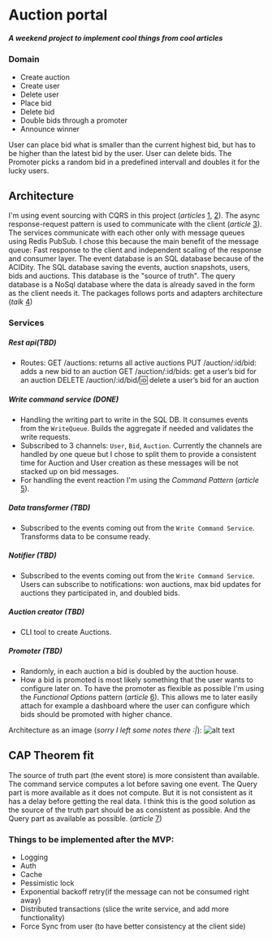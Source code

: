 # Auction portal
##### _A weekend project to implement cool things from cool articles_

### Domain
- Create auction
- Create user
- Delete user
- Place bid
- Delete bid
- Double bids through a promoter
- Announce winner

User can place bid what is smaller than the current highest bid, but has to be higher than the latest bid by the user.
User can delete bids.
The Promoter picks a random bid in a predefined intervall and doubles it for the lucky users.

## Architecture

I'm using event sourcing with CQRS in this project (_articles_ [1], [2]). The async response-request pattern is used to communicate with the client (_article_ [3]).
The services communicate with each other only with message queues using Redis PubSub. I chose this because the main benefit of the message queue: Fast response to the client and independent scaling of the response and consumer layer.
The event database is an SQL database because of the ACIDity. The SQL database saving the events, auction snapshots, users, bids and auctions. This database is the "source of truth".
The query database is a NoSql database where the data is already saved in the form as the client needs it.
The packages follows ports and adapters architecture (_talk_ [4])

### Services

##### Rest api(TBD)
- Routes:
  GET /auctions: returns all active auctions
  PUT /auction/:id/bid: adds a new bid to an auction
  GET /auction/:id/bids: get a user’s bid for an auction
  DELETE /auction/:id/bid/:id: delete a user’s bid for an auction

##### Write command service (DONE)
- Handling the writing part to write in the SQL DB. It consumes events from the `WriteQueue`. Builds the aggregate if needed and validates the write requests.
- Subscribed to 3 channels: `User`, `Bid`, `Auction`. Currently the channels are handled by one queue but I chose to split them to provide a consistent time for Auction and User creation as these messages will be not stacked up on bid messages.
- For handling the event reaction I'm using the _Command Pattern_ (_article_ [5]).

##### Data transformer (TBD)
- Subscribed to the events coming out from the `Write Command Service`. Transforms data to be consume ready.

##### Notifier (TBD)
- Subscribed to the events coming out from the `Write Command Service`. Users can subscribe to notifications: won auctions, max bid updates for auctions they participated in, and doubled bids.

##### Auction creator (TBD)
- CLI tool to create Auctions.

##### Promoter (TBD)
- Randomly, in each auction a bid is doubled by the auction house.
- How a bid is promoted is most likely something that the user wants to configure later on. To have the promoter as flexible as possible I'm using the _Functional Options_ pattern (_article_ [6]). This allows me to later easily attach for example a dashboard where the user can configure which bids should be promoted with higher chance.

Architecture as an image (_sorry I left some notes there :|_):
![alt text](https://i.ibb.co/PC0GbGC/arch.png "Architecture as an image")


## CAP Theorem fit
The source of truth part (the event store) is more consistent than available. The command service computes a lot before saving one event.
The Query part is more available as it does not compute. But it is not consistent as it has a delay before getting the real data.
I think this is the good solution as the source of the truth part should be as consistent as possible. And the Query part as available as possible.
(_article_ [7])

### Things to be implemented after the MVP:
- Logging
- Auth
- Cache
- Pessimistic lock
- Exponential backoff retry(if the message can not be consumed right away)
- Distributed transactions (slice the write service, and add more functionality)
- Force Sync from user (to have better consistency at the client side)


[1]: https://victoramartinez.com/posts/event-sourcing-in-go/
[2]: https://threedots.tech/post/basic-cqrs-in-go/
[3]: https://docs.microsoft.com/en-us/azure/architecture/patterns/async-request-reply
[4]: https://www.youtube.com/watch?v=vKbVrsMnhDc
[5]: https://levelup.gitconnected.com/the-command-pattern-with-go-fd5dabc84c7
[6]: https://dave.cheney.net/2014/10/17/functional-options-for-friendly-apis
[7]: https://towardsdatascience.com/cap-theorem-and-distributed-database-management-systems-5c2be977950e

